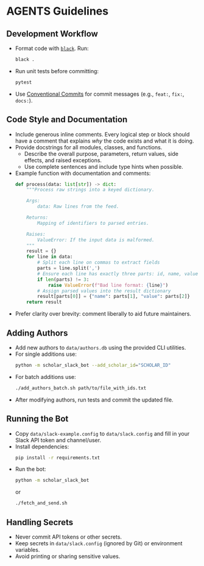 # AGENTS Guidelines

## Development Workflow
- Format code with [`black`](https://black.readthedocs.io/en/stable/). Run:
  ```bash
  black .
  ```
- Run unit tests before committing:
  ```bash
  pytest
  ```
- Use [Conventional Commits](https://www.conventionalcommits.org/) for commit messages (e.g., `feat:`, `fix:`, `docs:`).

## Code Style and Documentation
- Include generous inline comments. Every logical step or block should have a comment that explains *why* the code exists and what it is doing.
- Provide docstrings for all modules, classes, and functions.
  - Describe the overall purpose, parameters, return values, side effects, and raised exceptions.
  - Use complete sentences and include type hints when possible.
- Example function with documentation and comments:
  ```python
  def process(data: list[str]) -> dict:
      """Process raw strings into a keyed dictionary.

      Args:
          data: Raw lines from the feed.

      Returns:
          Mapping of identifiers to parsed entries.

      Raises:
          ValueError: If the input data is malformed.
      """
      result = {}
      for line in data:
          # Split each line on commas to extract fields
          parts = line.split(',')
          # Ensure each line has exactly three parts: id, name, value
          if len(parts) != 3:
              raise ValueError(f"Bad line format: {line}")
          # Assign parsed values into the result dictionary
          result[parts[0]] = {"name": parts[1], "value": parts[2]}
      return result
  ```
- Prefer clarity over brevity: comment liberally to aid future maintainers.

## Adding Authors
- Add new authors to `data/authors.db` using the provided CLI utilities.
- For single additions use:
  ```bash
  python -m scholar_slack_bot --add_scholar_id="SCHOLAR_ID"
  ```
- For batch additions use:
  ```bash
  ./add_authors_batch.sh path/to/file_with_ids.txt
  ```
- After modifying authors, run tests and commit the updated file.

## Running the Bot
- Copy `data/slack-example.config` to `data/slack.config` and fill in your Slack API token and channel/user.
- Install dependencies:
  ```bash
  pip install -r requirements.txt
  ```
- Run the bot:
  ```bash
  python -m scholar_slack_bot
  ```
  or
  ```bash
  ./fetch_and_send.sh
  ```

## Handling Secrets
- Never commit API tokens or other secrets.
- Keep secrets in `data/slack.config` (ignored by Git) or environment variables.
- Avoid printing or sharing sensitive values.
